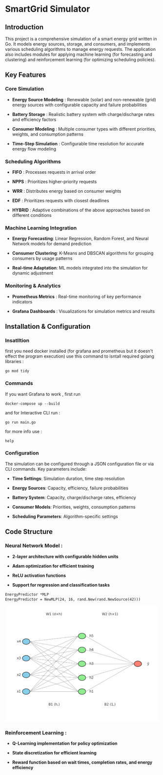 # SmartGrid Simulator
## Introduction
This project is a comprehensive simulation of a smart energy grid written in Go. It models energy sources, storage, and consumers, and implements various scheduling algorithms to manage energy requests. The application also includes modules for applying machine learning (for forecasting and clustering) and reinforcement learning (for optimizing scheduling policies).


## Key Features
### Core Simulation 
- **Energy Source Modeling** : Renewable (solar) and non-renewable (grid) energy sources with configurable capacity and failure probabilities

- **Battery Storage** : Realistic battery system with charge/discharge rates and efficiency factors

- **Consumer Modeling** : Multiple consumer types with different priorities, weights, and consumption patterns

- **Time-Step Simulation** : Configurable time resolution for accurate energy flow modeling

### Scheduling Algorithms
- **FIFO** : Processes requests in arrival order

- **NPPS** : Prioritizes higher-priority requests

- **WRR** : Distributes energy based on consumer weights

- **EDF** :  Prioritizes requests with closest deadlines

- **HYBRID** : Adaptive combinations of the above approaches based on different conditions

### Machine Learning Integration 
- **Energy Forecasting**: Linear Regression, Random Forest, and Neural Network models for demand prediction

- **Consumer Clustering**: K-Means and DBSCAN algorithms for grouping consumers by usage patterns

- **Real-time Adaptation**: ML models integrated into the simulation for dynamic adjustment

### Monitoring & Analytics
- **Prometheus Metrics** : Real-time monitoring of key performance indicators

- **Grafana Dashboards** : Visualizations for simulation metrics and results


## Installation & Configuration
### Insatlltion
first you need docker installed (for grafana and prometheus but it doesn't effect the program execution)
use this command to isntall required golang libraries : 
```
go mod tidy
```
### Commands
If you want Grafana to work , first run 
```
docker-compose up --build
```
and for Interactive CLI run :
```
go run main.go
```
for more info use :
```
help 
```

### Configuration
The simulation can be configured through a JSON configuration file or via CLI commands. Key parameters include:
- **Time Settings**: Simulation duration, time step resolution

- **Energy Sources**: Capacity, efficiency, failure probabilities

- **Battery System**: Capacity, charge/discharge rates, efficiency

- **Consumer Models**: Priorities, weights, consumption patterns

- **Scheduling Parameters**: Algorithm-specific settings


## Code Structure

### Neural Network Model :
- **2-layer architecture with configurable hidden units**

- **Adam optimization for efficient training**

- **ReLU activation functions**

- **Support for regression and classification tasks**
```
EnergyPredictor *MLP
EnergyPredictor = NewMLP(24, 16, rand.New(rand.NewSource(42)))
```
![Alt text](./mlp.png)

### Reinforcement Learning : 
- **Q-Learning implementation for policy optimization**

- **State discretization for efficient learning**

- **Reward function based on wait times, completion rates, and energy efficiency**